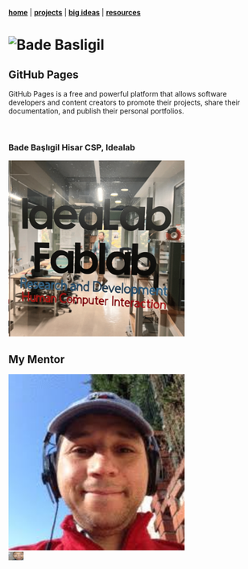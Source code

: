 **[home](README.md)** | **[projects](project.md)** | **[big ideas](big_ideas.md)** | **[resources](resources.md)**

# **![Bade Basligil]()**

## **GitHub Pages**

GitHub Pages is a free and powerful platform that allows software developers and content creators to promote their projects, share their documentation, and publish their personal portfolios.

<br>

### **Bade Başlıgil Hisar CSP, Idealab**


<img src="idealab.png" width="350">

## **My Mentor**

<img src="hocaaammmmmm.jpeg" width="350">

<br>

<img src="sedat.yalcin" width="30">
